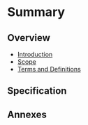 # Summary

## Overview

* [Introduction](Introduction.md)
* [Scope](Scope.md)
* [Terms and Definitions](Terms-And-Definitions.md)

## Specification

## Annexes
